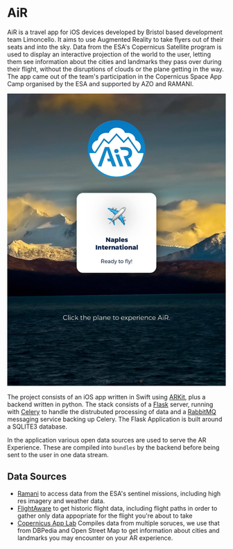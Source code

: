 # AiR

AiR is a travel app for iOS devices developed by Bristol based development team Limoncello. It aims to use Augmented Reality to take flyers out of their seats and into the sky. Data from the ESA's Copernicus Satellite program is used to display an interactive projection of the world to the user, letting them see information about the cities and landmarks they pass over during their flight, without the disruptions of clouds or the plane getting in the way. The app came out of the team's participation in the Copernicus Space App Camp organised by the ESA and supported by AZO and RAMANI.

![Screenshot](screen.jpg)

The project consists of an iOS app written in Swift using [ARKit](https://developer.apple.com/arkit/), plus a backend written in python. The stack consists of a [Flask](http://flask.pocoo.org/docs/0.12/) server, running with [Celery](http://docs.celeryproject.org/en/latest/index.html) to handle the distrubuted processing of data and a [RabbitMQ](https://www.rabbitmq.com/) messaging service backing up Celery. The Flask Application is built around a SQLITE3 database.

In the application various open data sources are used to serve the AR Experience. These are compiled into `bundles` by the backend before being sent to the user in one data stream. 

## Data Sources

* [Ramani](ramani.uzuzi.com) to access data from the ESA's sentinel missions, including high res imagery and weather data.
* [FlightAware](http://flightaware.com/) to get historic flight data, including flight paths in order to gather only data appopriate for the flight you're about to take
* [Copernicus App Lab](http://app-lab.eu) Compiles data from multiple soruces, we use that from DBPedia and Open Street Map to get information about cities and landmarks you may encounter on your AR experience.
